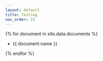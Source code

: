 ```yaml
---
layout: default
title: Testing
nav_order: 15
---
```


{% for document in site.data.documents %}

- {{ document.name }}

{% endfor %}
